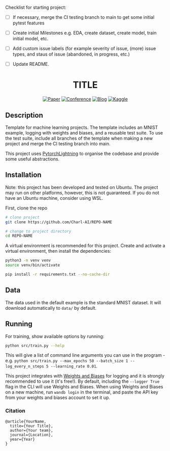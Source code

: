 Checklist for starting project:

* [ ] If necessary, merge the CI testing branch to main to get some initial pytest features
* [ ] Create initial Milestones e.g. EDA, create dataset, create model, train initial model, etc.
* [ ] Add custom issue labels (for example severity of issue, (more) issue types, and staus of issue (abandoned, in progress, etc.)
* [ ] Update README.


<div align="center">

# TITLE

[![Paper](http://img.shields.io/badge/paper-arxiv.1001.2234-B31B1B.svg)](https://www.nature.com/articles/nature14539)
[![Conference](http://img.shields.io/badge/NeurIPS-2019-4b44ce.svg)](https://papers.nips.cc/book/advances-in-neural-information-processing-systems-31-2018)
[![Blog](http://img.shields.io/badge/Blog-NameofPost-c044ce.svg)](https://charl-ai.github.io/)
[![Kaggle](http://img.shields.io/badge/Kaggle-CompetitionName-44c5ce.svg)](https://www.kaggle.com/competitions)

</div>

## Description
Template for machine learning projects. The template includes an MNIST example, logging with weights and biases, and a reusable test suite. To use the test suite, include all branches of the template when making a new project and merge the CI testing branch into main.

This project uses [PytorchLightning](https://pytorch-lightning.readthedocs.io/en/latest/) to organise the codebase and provide some useful abstractions.


## Installation
Note: this project has been developed and tested on Ubuntu. The project may run on other platforms, however, this is not guaranteed. If you do not have an Ubuntu machine, consider using WSL.

First, clone the repo
```bash
# clone project
git clone https://github.com/Charl-AI/REPO-NAME

# change to project directory
cd REPO-NAME
```

A virtual environment is recommended for this project. Create and activate a virtual environment, then install the dependencies:

```bash
python3 -m venv venv
source venv/bin/activate

pip install -r requirements.txt --no-cache-dir
```
## Data
The data used in the default example is the standard MNIST dataset. It will download automatically to ```data/``` by default.


## Running

For training, show available options by running:

```bash
python src/train.py --help
```

This will give a list of command line arguments you can use in the program - e.g. ```python src/train.py --max_epochs 50 --batch_size 1 --log_every_n_steps 5 --learning_rate 0.01```.

This project integrates with [Weights and Biases](https://wandb.ai/site) for logging and it is strongly recommended to use it (it's free!). By default, including the ```--logger True``` flag in the CLI will use Weights and Biases.
When using Weights and Biases on a new machine, run ```wandb login``` in the terminal, and paste the API key from your weights and biases account to set it up.

### Citation
```
@article{YourName,
  title={Your Title},
  author={Your team},
  journal={Location},
  year={Year}
}
```
